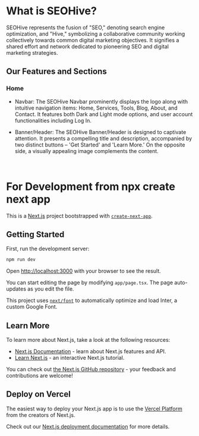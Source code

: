 # What is SEOHive?

SEOHive represents the fusion of "SEO," denoting search engine optimization, and "Hive," symbolizing a collaborative community working collectively towards common digital marketing objectives. It signifies a shared effort and network dedicated to pioneering SEO and digital marketing strategies.

## Our Features and Sections

### Home

- Navbar:
  The SEOHive Navbar prominently displays the logo along with intuitive navigation items: Home, Services, Tools, Blog, About, and Contact. It features both Dark and Light mode options, and user account functionalities including Log In.

- Banner/Header:
  The SEOHive Banner/Header is designed to captivate attention. It presents a compelling title and description, accompanied by two distinct buttons – 'Get Started' and 'Learn More.' On the opposite side, a visually appealing image complements the content.

  <br/>

# For Development from npx create next app

This is a [Next.js](https://nextjs.org/) project bootstrapped with [`create-next-app`](https://github.com/vercel/next.js/tree/canary/packages/create-next-app).

## Getting Started

First, run the development server:

```bash
npm run dev
```

Open [http://localhost:3000](http://localhost:3000) with your browser to see the result.

You can start editing the page by modifying `app/page.tsx`. The page auto-updates as you edit the file.

This project uses [`next/font`](https://nextjs.org/docs/basic-features/font-optimization) to automatically optimize and load Inter, a custom Google Font.

## Learn More

To learn more about Next.js, take a look at the following resources:

- [Next.js Documentation](https://nextjs.org/docs) - learn about Next.js features and API.
- [Learn Next.js](https://nextjs.org/learn) - an interactive Next.js tutorial.

You can check out [the Next.js GitHub repository](https://github.com/vercel/next.js/) - your feedback and contributions are welcome!

## Deploy on Vercel

The easiest way to deploy your Next.js app is to use the [Vercel Platform](https://vercel.com/new?utm_medium=default-template&filter=next.js&utm_source=create-next-app&utm_campaign=create-next-app-readme) from the creators of Next.js.

Check out our [Next.js deployment documentation](https://nextjs.org/docs/deployment) for more details.

